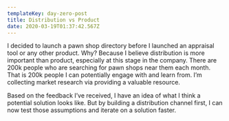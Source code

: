 ```yaml
---
templateKey: day-zero-post
title: Distribution vs Product
date: 2020-03-19T01:37:42.567Z
---
```

I decided to launch a pawn shop directory before I launched an appraisal tool or any other product. Why? Because I believe distribution is more important than product, especially at this stage in the company. There are 200k people who are searching for pawn shops near them each month. That is 200k people I can potentially engage with and learn from. I’m collecting market research via providing a valuable resource.

Based on the feedback I’ve received, I have an idea of what I think a potential solution looks like. But by building a distribution channel first, I can now test those assumptions and iterate on a solution faster.